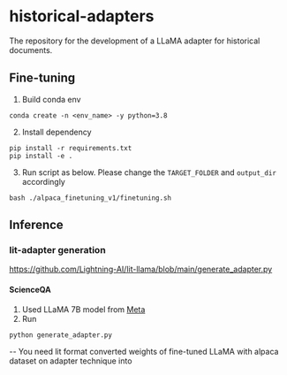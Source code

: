 # historical-adapters
The repository for the development of a LLaMA adapter for historical documents.

## Fine-tuning

1. Build conda env 
```
conda create -n <env_name> -y python=3.8
```

2. Install dependency
```
pip install -r requirements.txt
pip install -e .
```
3. Run script as below. Please change the `TARGET_FOLDER` and `output_dir` accordingly

```
bash ./alpaca_finetuning_v1/finetuning.sh
```


## Inference

### lit-adapter generation
https://github.com/Lightning-AI/lit-llama/blob/main/generate_adapter.py

#### ScienceQA

1. Used LLaMA 7B model from [Meta](https://github.com/facebookresearch/llama)
2. Run 
```
python generate_adapter.py
```
-- You need lit format converted weights of fine-tuned LLaMA with alpaca dataset on adapter technique into






